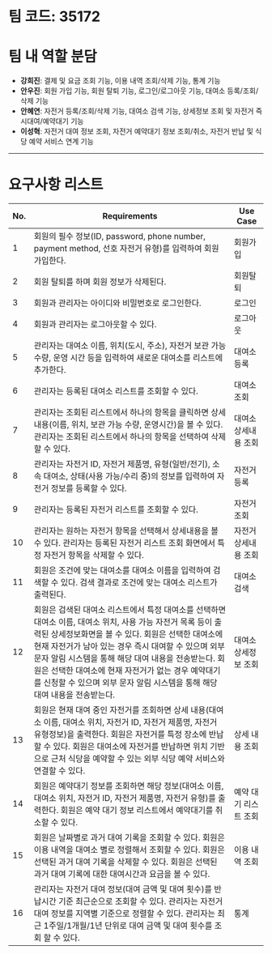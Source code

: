 # 팀 코드: 35172

# 팀 내 역할 분담

- **강희진**: 결제 및 요금 조회 기능, 이용 내역 조회/삭제 기능, 통계 기능
- **안우진**: 회원 가입 기능, 회원 탈퇴 기능, 로그인/로그아웃 기능, 대여소 등록/조회/삭제 기능
- **안혜연**: 자전거 등록/조회/삭제 기능, 대여소 검색 기능, 상세정보 조회 및 자전거 즉시대여/예약대기 기능
- **이성혁**: 자전거 대여 정보 조회, 자전거 예약대기 정보 조회/취소, 자전거 반납 및 식당 예약 서비스 연계 기능

---

# 요구사항 리스트

| No. | Requirements| Use Case              |
| --- | ---------------------------------------------------------------------------------------------------------------------------------------------------------------------------------------------------------------------------------------------------------------------------------------------------------------------------------------------------------------------------------------------------------------------- | --------------------- |
| 1   | 회원의 필수 정보(ID, password, phone number, payment method, 선호 자전거 유형)를 입력하여 회원가입한다.                                                                                                                                                                                                                                                                                                                | 회원가입              |
| 2   | 회원 탈퇴를 하며 회원 정보가 삭제된다.                                                                                                                                                                                                                                                                                                                                                                                 | 회원탈퇴              |
| 3   | 회원과 관리자는 아이디와 비밀번호로 로그인한다.                                                                                                                                                                                                                                                                                                                                                                        | 로그인                |
| 4   | 회원과 관리자는 로그아웃할 수 있다.                                                                                                                                                                                                                                                                                                                                                                                    | 로그아웃              |
| 5   | 관리자는 대여소 이름, 위치(도시, 주소), 자전거 보관 가능 수량, 운영 시간 등을 입력하여 새로운 대여소를 리스트에 추가한다.                                                                                                                                                                                                                                                                                              | 대여소 등록           |
| 6   | 관리자는 등록된 대여소 리스트를 조회할 수 있다.                                                                                                                                                                                                                                                                                                                                                                        | 대여소 조회           |
| 7   | 관리자는 조회된 리스트에서 하나의 항목을 클릭하면 상세내용(이름, 위치, 보관 가능 수량, 운영시간)을 볼 수 있다. 관리자는 조회된 리스트에서 하나의 항목을 선택하여 삭제할 수 있다.                                                                                                                                                                                                                                       | 대여소 상세내용 조회  |
| 8   | 관리자는 자전거 ID, 자전거 제품명, 유형(일반/전기), 소속 대여소, 상태(사용 가능/수리 중)의 정보를 입력하여 자전거 정보를 등록할 수 있다.                                                                                                                                                                                                                                                                               | 자전거 등록           |
| 9   | 관리자는 등록된 자전거 리스트를 조회할 수 있다.                                                                                                                                                                                                                                                                                                                                                                        | 자전거 조회           |
| 10  | 관리자는 원하는 자전거 항목을 선택해서 상세내용을 볼 수 있다. 관리자는 등록된 자전거 리스트 조회 화면에서 특정 자전거 항목을 삭제할 수 있다.                                                                                                                                                                                                                                                                           | 자전거 상세내용 조회  |
| 11  | 회원은 조건에 맞는 대여소를 대여소 이름을 입력하여 검색할 수 있다. 검색 결과로 조건에 맞는 대여소 리스트가 출력된다.                                                                                                                                                                                                                                                                                                   | 대여소 검색           |
| 12  | 회원은 검색된 대여소 리스트에서 특정 대여소를 선택하면 대여소 이름, 대여소 위치, 사용 가능 자전거 목록 등이 출력된 상세정보화면을 볼 수 있다. 회원은 선택한 대여소에 현재 자전거가 남아 있는 경우 즉시 대여할 수 있으며 외부 문자 알림 시스템을 통해 해당 대여 내용을 전송받는다. 회원은 선택한 대여소에 현재 자전거가 없는 경우 예약대기를 신청할 수 있으며 외부 문자 알림 시스템을 통해 해당 대여 내용을 전송받는다. | 대여소 상세정보 조회  |
| 13  | 회원은 현재 대여 중인 자전거를 조회하면 상세 내용(대여소 이름, 대여소 위치, 자전거 ID, 자전거 제품명, 자전거 유형정보)을 출력한다. 회원은 자전거를 특정 장소에 반납할 수 있다. 회원은 대여소에 자전거를 반납하면 위치 기반으로 근처 식당을 예약할 수 있는 외부 식당 예약 서비스와 연결할 수 있다.                                                                                                                      | 상세 내용 조회        |
| 14  | 회원은 예약대기 정보를 조회하면 해당 정보(대여소 이름, 대여소 위치, 자전거 ID, 자전거 제품명, 자전거 유형)를 출력한다. 회원은 예약 대기 정보 리스트에서 예약대기를 취소할 수 있다. | 예약 대기 리스트 조회 |
| 15  | 회원은 날짜별로 과거 대여 기록을 조회할 수 있다. 회원은 이용 내역을 대여소 별로 정렬해서 조회할 수 있다. 회원은 선택된 과거 대여 기록을 삭제할 수 있다. 회원은 선택된 과거 대여 기록에 대한 대여시간과 요금을 볼 수 있다.| 이용 내역 조회        |
| 16  | 관리자는 자전거 대여 정보(대여 금액 및 대여 횟수)를 반납시간 기준 최근순으로 조회할 수 있다. 관리자는 자전거 대여 정보를 지역별 기준으로 정렬할 수 있다. 관리자는 최근 1주일/1개월/1년 단위로 대여 금액 및 대여 횟수를 조회 할 수 있다.                                                                                                                                                                                | 통계                  |
